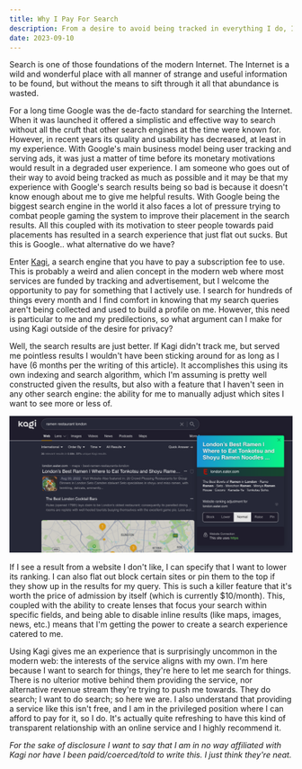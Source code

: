 ```yaml
---
title: Why I Pay For Search
description: From a desire to avoid being tracked in everything I do, I am willing to pay to search the Internet.
date: 2023-09-10
---
```


Search is one of those foundations of the modern Internet. The Internet is a wild and wonderful place with all manner of strange and useful information to be found, but without the means to sift through it all that abundance is wasted.

For a long time Google was the de-facto standard for searching the Internet. When it was launched it offered a simplistic and effective way to search without all the cruft that other search engines at the time were known for. However, in recent years its quality and usability has decreased, at least in my experience. With Google's main business model being user tracking and serving ads, it was just a matter of time before its monetary motivations would result in a degraded user experience. I am someone who goes out of their way to avoid being tracked as much as possible and it may be that my experience with Google's search results being so bad is because it doesn't know enough about me to give me helpful results. With Google being the biggest search engine in the world it also faces a lot of pressure trying to combat people gaming the system to improve their placement in the search results. All this coupled with its motivation to steer people towards paid placements has resulted in a search experience that just flat out sucks. But this is Google.. what alternative do we have?

Enter [Kagi](https://kagi.com/), a search engine that you have to pay a subscription fee to use. This is probably a weird and alien concept in the modern web where most services are funded by tracking and advertisement, but I welcome the opportunity to pay for something that I actively use. I search for hundreds of things every month and I find comfort in knowing that my search queries aren't being collected and used to build a profile on me. However, this need is particular to me and my predilections, so what argument can I make for using Kagi outside of the desire for privacy?

Well, the search results are just better. If Kagi didn't track me, but served me pointless results I wouldn't have been sticking around for as long as I have (6 months per the writing of this article). It accomplishes this using its own indexing and search algorithm, which I'm assuming is pretty well constructed given the results, but also with a feature that I haven't seen in any other search engine: the ability for me to manually adjust which sites I want to see more or less of.

![The Kagi website showing a search for ramen restaurant london. Next to the first result is an overlay which shows controls for adjusting the ranking for that site (block, lower, normal, raise, pin).](/assets/blog/kagi-ramen-search.png)

If I see a result from a website I don't like, I can specify that I want to lower its ranking. I can also flat out block certain sites or pin them to the top if they show up in the results for my query. This is such a killer feature that it's worth the price of admission by itself (which is currently $10/month). This, coupled with the ability to create lenses that focus your search within specific fields, and being able to disable inline results (like maps, images, news, etc.) means that I'm getting the power to create a search experience catered to me.

Using Kagi gives me an experience that is surprisingly uncommon in the modern web: the interests of the service aligns with my own. I'm here because I want to search for things, they're here to let me search for things. There is no ulterior motive behind them providing the service, nor alternative revenue stream they're trying to push me towards. They do search; I want to do search; so here we are. I also understand that providing a service like this isn't free, and I am in the privileged position where I can afford to pay for it, so I do. It's actually quite refreshing to have this kind of transparent relationship with an online service and I highly recommend it.

_For the sake of disclosure I want to say that I am in no way affiliated with Kagi nor have I been paid/coerced/told to write this. I just think they're neat._

